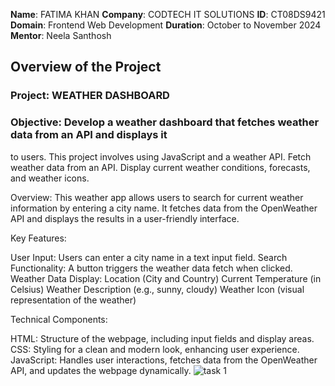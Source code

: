 **Name**: FATIMA KHAN
**Company**: CODTECH IT SOLUTIONS
**ID**: CT08DS9421
**Domain**: Frontend Web Development
**Duration**: October to November 2024
**Mentor**: Neela Santhosh

## Overview of the Project
### Project: WEATHER DASHBOARD
### Objective: Develop a weather dashboard that fetches weather data from an API and displays it
to users. This project involves using JavaScript and a weather API. Fetch weather
data from an API. Display current weather conditions, forecasts, and weather icons.

Overview: This weather app allows users to search for current weather information by entering a city name. It fetches data from the OpenWeather API and displays the results in a user-friendly interface.

Key Features:

User Input: Users can enter a city name in a text input field.
Search Functionality: A button triggers the weather data fetch when clicked.
Weather Data Display:
Location (City and Country)
Current Temperature (in Celsius)
Weather Description (e.g., sunny, cloudy)
Weather Icon (visual representation of the weather)

Technical Components:

HTML: Structure of the webpage, including input fields and display areas.
CSS: Styling for a clean and modern look, enhancing user experience.
JavaScript: Handles user interactions, fetches data from the OpenWeather API, and updates the webpage dynamically.
![task 1](https://github.com/user-attachments/assets/3b12f3b6-fd5a-4787-94fe-32d04a7fe70c)





